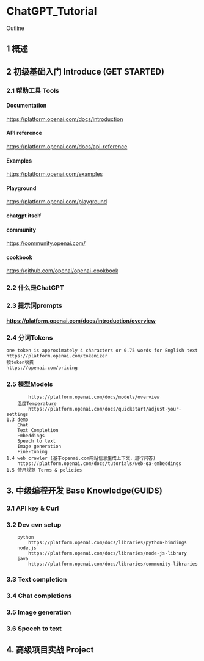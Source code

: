 # ChatGPT_Tutorial

Outline
## 1 概述

## 2 初级基础入门 Introduce (GET STARTED) 
### 2.1 帮助工具 Tools
#### Documentation 
https://platform.openai.com/docs/introduction
#### API reference 
https://platform.openai.com/docs/api-reference
#### Examples 
https://platform.openai.com/examples
#### Playground
https://platform.openai.com/playground
#### chatgpt itself
#### community
https://community.openai.com/
#### cookbook
https://github.com/openai/openai-cookbook

### 2.2 什么是ChatGPT

### 2.3 提示词prompts
#### https://platform.openai.com/docs/introduction/overview
### 2.4 分词Tokens
    one token is approximately 4 characters or 0.75 words for English text
    https://platform.openai.com/tokenizer
    按token收费
    https://openai.com/pricing
### 2.5 模型Models
            https://platform.openai.com/docs/models/overview
        温度Temperature
            https://platform.openai.com/docs/quickstart/adjust-your-settings
    1.3 demo
        Chat
        Text Completion
        Embeddings
        Speech to text
        Image generation
        Fine-tuning
    1.4 web crawler (基于openai.com网站信息生成上下文，进行问答)
        https://platform.openai.com/docs/tutorials/web-qa-embeddings
    1.5 使用规范 Terms & policies
    
## 3. 中级编程开发 Base Knowledge(GUIDS)
### 3.1 API key & Curl
### 3.2 Dev evn setup
        python
            https://platform.openai.com/docs/libraries/python-bindings
        node.js
            https://platform.openai.com/docs/libraries/node-js-library
        java
            https://platform.openai.com/docs/libraries/community-libraries
### 3.3 Text completion
### 3.4 Chat completions
### 3.5 Image generation
### 3.6 Speech to text

## 4. 高级项目实战 Project

